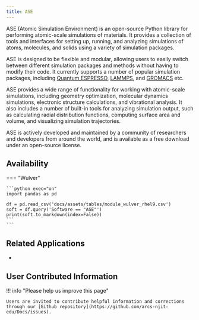 ```yaml
---
title: ASE
---
```

ASE (Atomic Simulation Environment) is an open-source Python library for performing atomic-scale simulations of materials. It provides a collection of tools and interfaces for setting up, running, and analyzing simulations of atoms, molecules, and solids using a variety of simulation packages.

ASE is designed to be flexible and modular, allowing users to easily switch between different simulation packages and methods without having to modify their code. It currently supports a number of popular simulation packages, including [Quantum ESPRESSO](../chemistry/qe.md), [LAMMPS](../Molecular_Dynamics/lammps.md), and [GROMACS](../Molecular_Dynamics/gromacs.md) etc.

ASE provides a wide range of functionality for working with atomic-scale simulations, including geometry optimization, molecular dynamics simulations, electronic structure calculations, and vibrational analysis. It also includes a number of built-in tools for analyzing simulation output, such as calculating radial distribution functions, computing surface area and volume, and visualizing simulation trajectories.

ASE is actively developed and maintained by a community of researchers and developers from around the world, and is available as a free download under an open-source license.

## Availability

=== "Wulver"

    ```python exec="on"
    import pandas as pd
    
    df = pd.read_csv('docs/assets/tables/module_wulver_rhel9.csv')
    soft = df.query('Software == "ASE"')
    print(soft.to_markdown(index=False))
    ```
    ```

## Related Applications

* 

## User Contributed Information

!!! info "Please help us improve this page"

    Users are invited to contribute helpful information and corrections through our [Github repository](https://github.com/arcs-njit-edu/Docs/issues).


